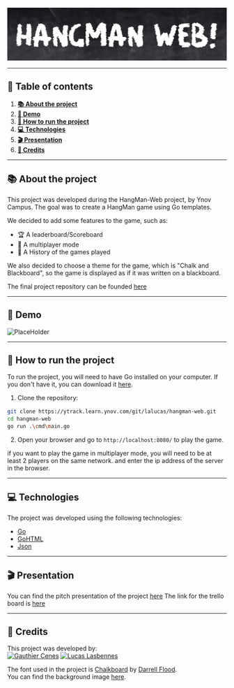 <p align="center">
  <img src="readmeFiles/banner.png" alt="banner"/>
</p>

---

## 📖 Table of contents


1. [**📚 About the project**](#-about-the-project)
2. [**🎥 Demo**](#-demo)
3. [**🚀 How to run the project**](#-how-to-run-the-project)
4. [**💻 Technologies**](#-technologies)
5. [**🎬 Presentation**](#-presentation)
6. [**👥 Credits**](#-credits)

---

## 📚 About the project

This project was developed during the HangMan-Web project, by Ynov Campus. The goal was to create a HangMan game using Go templates.

We decided to add some features to the game, such as:
- 🏆 A leaderboard/Scoreboard
- 👥 A multiplayer mode
- 📜 A History of the games played

We also decided to choose a theme for the game, which is "Chalk and Blackboard", so the game is displayed as if it was written on a blackboard.

The final project repository can be founded [here](https://ytrack.learn.ynov.com/git/lalucas/hangman-web)

---

## 🎥 Demo

![PlaceHolder](https://i.imgur.com/fVVQMqG.gif)

---

## 🚀 How to run the project

To run the project, you will need to have Go installed on your computer. If you don't have it, you can download it [here](https://golang.org/dl/).

1. Clone the repository:
```bash
git clone https://ytrack.learn.ynov.com/git/lalucas/hangman-web.git
cd hangman-web
go run .\cmd\main.go
```

2. Open your browser and go to `http://localhost:8080/` to play the game.

if you want to play the game in multiplayer mode, you will need to be at least 2 players on the same network. and enter the ip address of the server in the browser.

---

## 💻 Technologies

The project was developed using the following technologies:
- [Go](https://golang.org/)
- [GoHTML](https://pkg.go.dev/html/template)
- [Json](https://pkg.go.dev/encoding/json)

---

## 🎬 Presentation

You can find the pitch presentation of the project [here](https://pitch.com/v/prsentation-hangman-web-dud229)
The link for the trello board is [here](https://trello.com/invite/b/673b3e5d931c93fb4d39be06/ATTIeca5d6fe7b16951066005d2516c11ebe80A02AEA/hangman-web-🌐)

---

## 👥 Credits

This project was developed by:
<br>
<a href="https://github.com/Oiha-dev"><img src="https://avatars.githubusercontent.com/u/115953539" alt="Gauthier Cenes" width="69" height="69"/></a>
<a href="https://github.com/LucasAstley"><img src="https://avatars.githubusercontent.com/u/75446972" alt="Lucas Lasbennes" width="69" height="69"/></a>

The font used in the project is [Chalkboard](https://www.dafont.com/neat-chalk.font) by [Darrell Flood](https://www.hawtpixel.com).<br>
You can find the background image [here](https://unsplash.com/fr/photos/un-tableau-noir-avec-un-tableau-noir-et-des-crayons-de-couleur-065tsEqQj6Y).